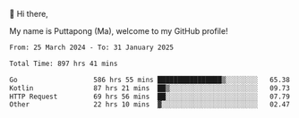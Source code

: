 👋 Hi there,

My name is Puttapong (Ma), welcome to my GitHub profile!

<!--START_SECTION:waka-->

```txt
From: 25 March 2024 - To: 31 January 2025

Total Time: 897 hrs 41 mins

Go                   586 hrs 55 mins ████████████████▒░░░░░░░░   65.38 %
Kotlin               87 hrs 21 mins  ██▒░░░░░░░░░░░░░░░░░░░░░░   09.73 %
HTTP Request         69 hrs 56 mins  ██░░░░░░░░░░░░░░░░░░░░░░░   07.79 %
Other                22 hrs 10 mins  ▓░░░░░░░░░░░░░░░░░░░░░░░░   02.47 %
```

<!--END_SECTION:waka-->
